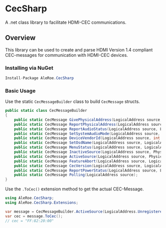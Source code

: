 # CecSharp
A .net class library to facilitate HDMI-CEC communications. 

## Overview
This library can be used to create and parse HDMI Version 1.4 compliant CEC-messages for communication with HDMI-CEC devices.

### Installing via NuGet
```csharp
Install-Package AleRoe.CecSharp
```

### Basic Usage
Use the static `CecMessageBuilder` class to build `CecMessage` structs.

```csharp
public static class CecMessageBuilder
{
    public static CecMessage GivePhysicalAddress(LogicalAddress source, LogicalAddress destination);
    public static CecMessage ReportPhysicalAddress(LogicalAddress source, DeviceType deviceType, PhysicalAddress physicalAddress);
    public static CecMessage ReportAudioStatus(LogicalAddress source, LogicalAddress destination, AudioMuteStatus status, int value);
    public static CecMessage SetSystemAudioMode(LogicalAddress source, LogicalAddress destination, SystemAudioStatus status);
    public static CecMessage DeviceVendorId(LogicalAddress source, int vendorId);
    public static CecMessage SetOsdName(LogicalAddress source, LogicalAddress destination, string osdName);
    public static CecMessage MenuStatus(LogicalAddress source, LogicalAddress destination, MenuStatus state);
    public static CecMessage InactiveSource(LogicalAddress source, PhysicalAddress physicalAddress);
    public static CecMessage ActiveSource(LogicalAddress source, PhysicalAddress physicalAddress);
    public static CecMessage FeatureAbort(LogicalAddress source, LogicalAddress destination, Command opCode, AbortReason reason);
    public static CecMessage CecVersion(LogicalAddress source, LogicalAddress destination, CecVersion version);
    public static CecMessage ReportPowerStatus(LogicalAddress source, LogicalAddress destination, PowerStatus status);
    public static CecMessage Polling(LogicalAddress source);
}
```
Use the `.ToCec()` extension method to get the actual CEC-Message.

```csharp
using AleRoe.CecSharp;
using AleRoe.CecSharp.Extensions;

var message = CecMessageBuilder.ActiveSource(LogicalAddress.Unregistered, PhysicalAddress.Parse("2.0.0.0"));
var cec = message.ToCec();
// cec = "FF:82:20:00"
```
